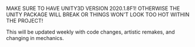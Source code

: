 MAKE SURE TO HAVE UNITY3D VERSION 2020.1.8F1! OTHERWISE THE UNITY PACKAGE WILL BREAK OR THINGS WON'T LOOK TOO HOT WITHIN THE PROJECT!

This will be updated weekly with code changes, artistic remakes, and changing in mechanics.

